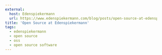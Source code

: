 ```yaml
---
external:
  host: Edenspiekermann
  url: https://www.edenspiekermann.com/blog/posts/open-source-at-edenspiekermann
title: 'Open Source at Edenspiekermann'
tags:
  - edenspiekermann
  - open source
  - oss
  - open source software
---
```

